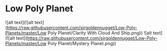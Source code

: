# Low Poly Planet
 
![alt text](![alt text](https://raw.githubusercontent.com/sirgoldennugget/Low-Poly-Planets/master/Low Poly Planet/Clarity With Cloud And Ship.png))
![alt text](![alt text](https://raw.githubusercontent.com/sirgoldennugget/Low-Poly-Planets/master/Low Poly Planet/Mystery Planet.png))
